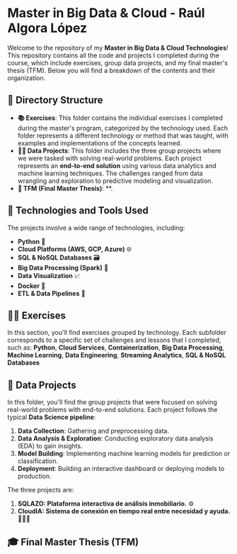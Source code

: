 # Master in Big Data & Cloud - Raúl Algora López
Welcome to the repository of my **Master in Big Data & Cloud Technologies**! This repository contains all the code and projects I completed during the course, which include exercises, group data projects, and my final master's thesis (TFM). Below you will find a breakdown of the contents and their organization.

## 📂 Directory Structure
- **📚 Exercises**: This folder contains the individual exercises I completed during the master's program, categorized by the technology used. Each folder represents a different technology or method that was taught, with examples and implementations of the concepts learned.
- **👩‍💻 Data Projects**: This folder includes the three group projects where we were tasked with solving real-world problems. Each project represents an **end-to-end solution** using various data analytics and machine learning techniques. The challenges ranged from data wrangling and exploration to predictive modeling and visualization.
- **📑 TFM (Final Master Thesis)**:  **. 

## 🔧 Technologies and Tools Used
The projects involve a wide range of technologies, including:
- **Python** 🐍
- **Cloud Platforms (AWS, GCP, Azure)** 🌐
- **SQL & NoSQL Databases** 🗃️
- **Big Data Processing (Spark)** 📡
- **Data Visualization** 📈
- **Docker** 🐳
- **ETL & Data Pipelines** 🔄

## 🧑‍💻 Exercises
In this section, you'll find exercises grouped by technology. Each subfolder corresponds to a specific set of challenges and lessons that I completed, such as:
**Python**, **Cloud Services**, **Containerization**, **Big Data Processing**, **Machine Learning**, **Data Engineering**, **Streaming Analytics**, **SQL & NoSQL Databases**

## 🤝 Data Projects
In this folder, you'll find the group projects that were focused on solving real-world problems with end-to-end solutions. Each project follows the typical **Data Science pipeline**:
1. **Data Collection**: Gathering and preprocessing data.
2. **Data Analysis & Exploration**: Conducting exploratory data analysis (EDA) to gain insights.
3. **Model Building**: Implementing machine learning models for prediction or classification.
4. **Deployment**: Building an interactive dashboard or deploying models to production.

The three projects are:
1. **SQLAZO: Plataforma interactiva de análisis inmobiliario.** ⚙️
2. **CloudIA: Sistema de conexión en tiempo real entre necesidad y ayuda.** 🧑‍🤝‍🧑

## 🎓 Final Master Thesis (TFM)
